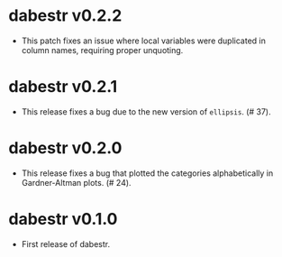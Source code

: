 # dabestr v0.2.2
* This patch fixes an issue where local variables were duplicated in column names, requiring proper unquoting.

# dabestr v0.2.1
* This release fixes a bug due to the new version of `ellipsis`. (# 37).

# dabestr v0.2.0

* This release fixes a bug that plotted the categories alphabetically in Gardner-Altman plots. (# 24).

# dabestr v0.1.0

* First release of dabestr.
